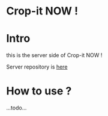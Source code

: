 # Crop-it NOW !

Intro
=====

this is the server side of Crop-it NOW !

Server repository is [here](https://github.com/Berdal84/angular-crop-it-now)


How to use ?
============

...todo...
